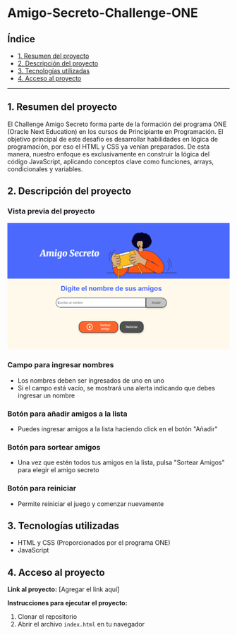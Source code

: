 # Amigo-Secreto-Challenge-ONE

## Índice

* [1. Resumen del proyecto](#1-resumen-del-proyecto)
* [2. Descripción del proyecto](#2-descripción-del-proyecto)  
* [3. Tecnologías utilizadas](#3-tecnologías-utilizadas)
* [4. Acceso al proyecto](#4-acceso-al-proyecto)

***

## 1. Resumen del proyecto

El Challenge Amigo Secreto forma parte de la formación del programa ONE (Oracle Next Education) en los cursos de Principiante en Programación. El objetivo principal de este desafío es desarrollar habilidades en lógica de programación, por eso el HTML y CSS ya venían preparados. De esta manera, nuestro enfoque es exclusivamente en construir la lógica del código JavaScript, aplicando conceptos clave como funciones, arrays, condicionales y variables.



## 2. Descripción del proyecto

### Vista previa del proyecto

![Amigo Secreto imagen](./assets/Amigo_Secreto_readme.png)



### Campo para ingresar nombres
* Los nombres deben ser ingresados de uno en uno
* Si el campo está vacío, se mostrará una alerta indicando que debes ingresar un nombre

### Botón para añadir amigos a la lista
* Puedes ingresar amigos a la lista haciendo click en el botón "Añadir"

### Botón para sortear amigos
* Una vez que estén todos tus amigos en la lista, pulsa "Sortear Amigos" para elegir el amigo secreto

### Botón para reiniciar
* Permite reiniciar el juego y comenzar nuevamente

## 3. Tecnologías utilizadas

* HTML y CSS (Proporcionados por el programa ONE)
* JavaScript

## 4. Acceso al proyecto

**Link al proyecto:** [Agregar el link aquí]

**Instrucciones para ejecutar el proyecto:**
1. Clonar el repositorio
2. Abrir el archivo `index.html` en tu navegador
